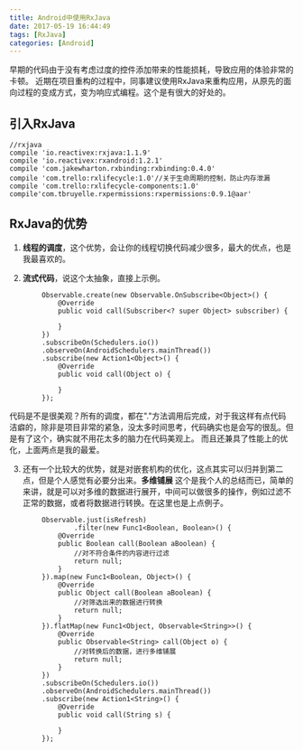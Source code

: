 ```yaml
---
title: Android中使用RxJava
date: 2017-05-19 16:44:49
tags: [RxJava]
categories: [Android]
---
```


早期的代码由于没有考虑过度的控件添加带来的性能损耗，导致应用的体验非常的卡顿。
近期在项目重构的过程中，同事建议使用RxJava来重构应用，从原先的面向过程的变成方式，变为响应式编程。这个是有很大的好处的。

## 引入RxJava
```
//rxjava
compile 'io.reactivex:rxjava:1.1.9'
compile 'io.reactivex:rxandroid:1.2.1'
compile 'com.jakewharton.rxbinding:rxbinding:0.4.0'
compile 'com.trello:rxlifecycle:1.0'//关于生命周期的控制，防止内存泄漏
compile 'com.trello:rxlifecycle-components:1.0'
compile'com.tbruyelle.rxpermissions:rxpermissions:0.9.1@aar'
```

<!-- more -->

## RxJava的优势
1. **线程的调度**，这个优势，会让你的线程切换代码减少很多，最大的优点，也是我最喜欢的。

2. **流式代码**，说这个太抽象，直接上示例。
```
        Observable.create(new Observable.OnSubscribe<Object>() {
            @Override
            public void call(Subscriber<? super Object> subscriber) {

            }
        })
        .subscribeOn(Schedulers.io())
        .observeOn(AndroidSchedulers.mainThread())
        .subscribe(new Action1<Object>() {
            @Override
            public void call(Object o) {

            }
        });
```
代码是不是很美观？所有的调度，都在"."方法调用后完成，对于我这样有点代码洁癖的，除非是项目非常的紧急，没太多时间思考，代码确实也是会写的很乱。但是有了这个，确实就不用花太多的脑力在代码美观上。 而且还兼具了性能上的优化，上面两点是我的最爱。

3. 还有一个比较大的优势，就是对嵌套机构的优化，这点其实可以归并到第二点，但是个人感觉有必要分出来。**多维铺展** 这个是我个人的总结而已，简单的来讲，就是可以对多维的数据进行展开，中间可以做很多的操作，例如过滤不正常的数据，或者将数据进行转换。在这里也是上点例子。

```
        Observable.just(isRefresh)
                .filter(new Func1<Boolean, Boolean>() {
            @Override
            public Boolean call(Boolean aBoolean) {
                //对不符合条件的内容进行过滤
                return null;
            }
        }).map(new Func1<Boolean, Object>() {
            @Override
            public Object call(Boolean aBoolean) {
                //对筛选出来的数据进行转换
                return null;
            }
        }).flatMap(new Func1<Object, Observable<String>>() {
            @Override
            public Observable<String> call(Object o) {
                //对转换后的数据，进行多维铺展
                return null;
            }
        })
        .subscribeOn(Schedulers.io())
        .observeOn(AndroidSchedulers.mainThread())
        .subscribe(new Action1<String>() {
            @Override
            public void call(String s) {

            }
        });
```



